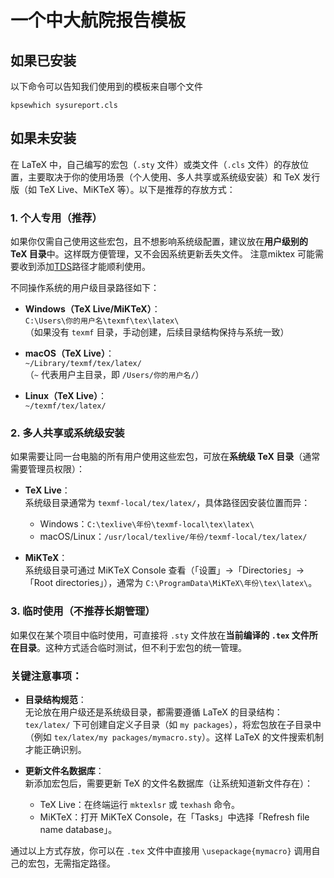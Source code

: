 # 一个中大航院报告模板

## 如果已安装

以下命令可以告知我们使用到的模板来自哪个文件

```
kpsewhich sysureport.cls
```

## 如果未安装

在 LaTeX 中，自己编写的宏包（`.sty` 文件）或类文件（`.cls` 文件）的存放位置，主要取决于你的使用场景（个人使用、多人共享或系统级安装）和 TeX 发行版（如 TeX Live、MiKTeX 等）。以下是推荐的存放方式：


### 1. 个人专用（推荐）
如果你仅需自己使用这些宏包，且不想影响系统级配置，建议放在**用户级别的 TeX 目录**中。这样既方便管理，又不会因系统更新丢失文件。
注意miktex 可能需要收到添加[TDS](https://miktex.org/kb/tds)路径才能顺利使用。

不同操作系统的用户级目录路径如下：
- **Windows（TeX Live/MiKTeX）**：  
  `C:\Users\你的用户名\texmf\tex\latex\`  
  （如果没有 `texmf` 目录，手动创建，后续目录结构保持与系统一致）

- **macOS（TeX Live）**：  
  `~/Library/texmf/tex/latex/`  
  （`~` 代表用户主目录，即 `/Users/你的用户名/`）

- **Linux（TeX Live）**：  
  `~/texmf/tex/latex/`  


### 2. 多人共享或系统级安装
如果需要让同一台电脑的所有用户使用这些宏包，可放在**系统级 TeX 目录**（通常需要管理员权限）：
- **TeX Live**：  
  系统级目录通常为 `texmf-local/tex/latex/`，具体路径因安装位置而异：  
  - Windows：`C:\texlive\年份\texmf-local\tex\latex\`  
  - macOS/Linux：`/usr/local/texlive/年份/texmf-local/tex/latex/`  

- **MiKTeX**：  
  系统级目录可通过 MiKTeX Console 查看（「设置」→「Directories」→「Root directories」），通常为 `C:\ProgramData\MiKTeX\年份\tex\latex\`。


### 3. 临时使用（不推荐长期管理）
如果仅在某个项目中临时使用，可直接将 `.sty` 文件放在**当前编译的 `.tex` 文件所在目录**。这种方式适合临时测试，但不利于宏包的统一管理。


### 关键注意事项：
- **目录结构规范**：  
  无论放在用户级还是系统级目录，都需要遵循 LaTeX 的目录结构：`tex/latex/` 下可创建自定义子目录（如 `my packages`），将宏包放在子目录中（例如 `tex/latex/my packages/mymacro.sty`）。这样 LaTeX 的文件搜索机制才能正确识别。

- **更新文件名数据库**：  
  新添加宏包后，需要更新 TeX 的文件名数据库（让系统知道新文件存在）：  
  - TeX Live：在终端运行 `mktexlsr` 或 `texhash` 命令。  
  - MiKTeX：打开 MiKTeX Console，在「Tasks」中选择「Refresh file name database」。


通过以上方式存放，你可以在 `.tex` 文件中直接用 `\usepackage{mymacro}` 调用自己的宏包，无需指定路径。